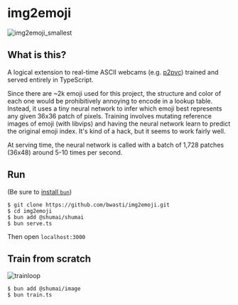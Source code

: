 # img2emoji

![img2emoji_smallest](https://user-images.githubusercontent.com/4842908/209761575-1a3d1bce-c8d1-49ee-9836-89c5a4a3e759.gif)

## What is this?

A logical extension to real-time ASCII webcams (e.g. [p2pvc](https://www.gizmodo.com.au/2015/02/this-video-chat-software-runs-in-terminal-renders-your-face-in-ascii/)) trained and served entirely in TypeScript.

Since there are ~2k emoji used for this project, the structure and color of each one would be prohibitively annoying to encode in a lookup table. Instead, it uses a tiny neural network to infer which emoji best represents any given 36x36 patch of pixels.  Training involves mutating reference images of emoji (with libvips) and having the neural network learn to predict the original emoji index.  It's kind of a hack, but it seems to work fairly well.

At serving time, the neural network is called with a batch of 1,728 patches (36x48) around 5-10 times per second.

## Run

(Be sure to [install `bun`](https://bun.sh))

```
$ git clone https://github.com/bwasti/img2emoji.git
$ cd img2emoji
$ bun add @shumai/shumai
$ bun serve.ts
```

Then open `localhost:3000`

## Train from scratch

![trainloop](https://user-images.githubusercontent.com/4842908/209762478-f233e811-fb4f-48c4-8e67-4d8d51bebac0.gif)

```
$ bun add @shumai/image
$ bun train.ts
```
